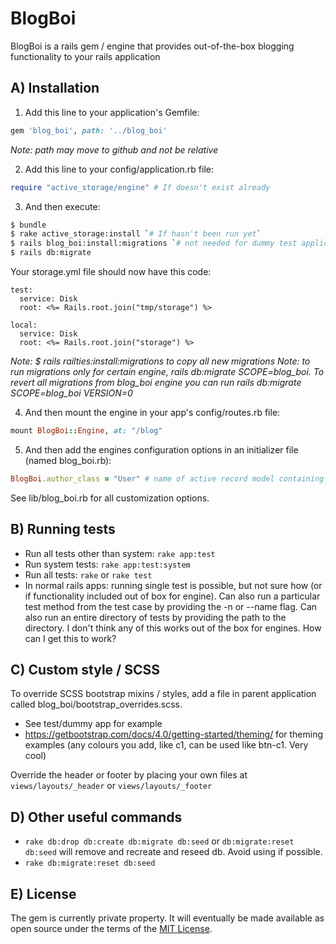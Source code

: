 # BlogBoi

BlogBoi is a rails gem / engine that provides out-of-the-box blogging functionality to your rails application

## A) Installation

1. Add this line to your application's Gemfile:

```ruby
gem 'blog_boi', path: '../blog_boi'
```

_Note: path may move to github and not be relative_

2. Add this line to your config/application.rb file:

```ruby
require "active_storage/engine" # If doesn't exist already
```

3. And then execute:

```bash
$ bundle
$ rake active_storage:install `# If hasn't been run yet`
$ rails blog_boi:install:migrations `# not needed for dummy test application`
$ rails db:migrate
```

Your storage.yml file should now have this code:

```
test:
  service: Disk
  root: <%= Rails.root.join("tmp/storage") %>

local:
  service: Disk
  root: <%= Rails.root.join("storage") %>
```

_Note: $ rails railties:install:migrations to copy all new migrations_
_Note: to run migrations only for certain engine, rails db:migrate SCOPE=blog_boi. To revert all migrations from blog_boi engine you can run rails db:migrate SCOPE=blog_boi VERSION=0_

4. And then mount the engine in your app's config/routes.rb file:

```ruby
mount BlogBoi::Engine, at: "/blog"
```

5. And then add the engines configuration options in an initializer file (named blog_boi.rb):

```ruby
BlogBoi.author_class = "User" # name of active record model containing authors with property called name (for author's name)
```

See lib/blog_boi.rb for all customization options.

## B) Running tests

- Run all tests other than system: `rake app:test`
- Run system tests: `rake app:test:system`
- Run all tests: `rake` or `rake test`
- In normal rails apps: running single test is possible, but not sure how (or if functionality included out of box for engine). Can also run a particular test method from the test case by providing the -n or --name flag. Can also run an entire directory of tests by providing the path to the directory. I don't think any of this works out of the box for engines. How can I get this to work?

## C) Custom style / SCSS

To override SCSS bootstrap mixins / styles, add a file in parent application called blog_boi/bootstrap_overrides.scss. 
- See test/dummy app for example
- https://getbootstrap.com/docs/4.0/getting-started/theming/ for theming examples (any colours you add, like c1, can be used like btn-c1. Very cool)

Override the header or footer by placing your own files at `views/layouts/_header` or `views/layouts/_footer`

## D) Other useful commands

- `rake db:drop db:create db:migrate db:seed` or `db:migrate:reset db:seed` will remove and recreate and reseed db. Avoid using if possible.
- `rake db:migrate:reset db:seed`

## E) License

The gem is currently private property. It will eventually be made available as open source under the terms of the [MIT License](https://opensource.org/licenses/MIT).
